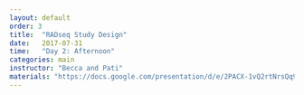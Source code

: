 ```yaml
---
layout: default
order: 3
title:  "RADseq Study Design"
date:   2017-07-31
time:   "Day 2: Afternoon"
categories: main
instructor: "Becca and Pati"
materials: "https://docs.google.com/presentation/d/e/2PACX-1vQ2rtNrsQq9MinAkfJiEBPiwFYAH-ILb7eERvtKv9mSHkTvutCjRQ1w0h-PRLXDm3Am3-ChhKUDapsu/pub?start=false&loop=false&delayms=60000"
---
```


